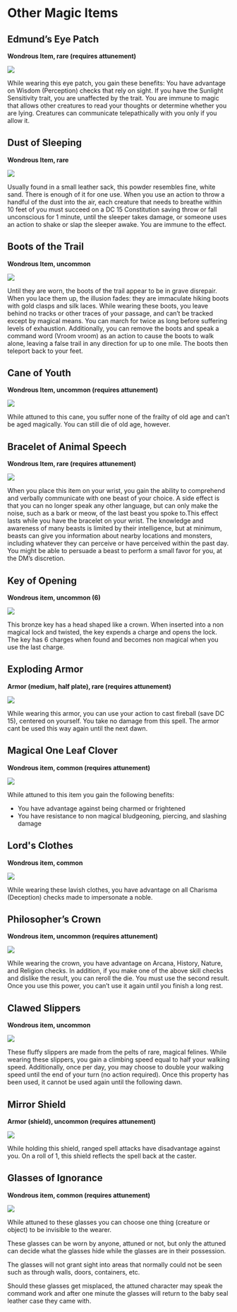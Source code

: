 # Other Magic Items

## Edmund’s Eye Patch
**Wondrous Item, rare (requires attunement)**

<div class="imgoverflow">
<img class="leftimg smallimg" src="../../assets/eyepatch.png"/>

While wearing this eye patch, you gain these benefits:
You have advantage on Wisdom (Perception) checks that rely on sight.
If you have the Sunlight Sensitivity trait, you are unaffected by the trait.
You are immune to magic that allows other creatures to read your thoughts or determine whether you are lying. Creatures can communicate telepathically with you only if you allow it.
</div>

## Dust of Sleeping
**Wondrous Item, rare**

<div class="imgoverflow">
<img class="leftimg smallimg" src="../../assets/sleepdust.png"/>

Usually found in a small leather sack, this powder resembles fine, white sand. There is enough of it for one use. When you use an action to throw a handful of the dust into the air, each creature that needs to breathe within 10 feet of you must succeed on a DC 15 Constitution saving throw or fall unconscious for 1 minute, until the sleeper takes damage, or someone uses an action to shake or slap the sleeper awake. You are immune to the effect.
</div>

## Boots of the Trail
**Wondrous Item, uncommon**

<div class="imgoverflow">
<img class="leftimg smallimg" src="../../assets/trailboots.png"/>

Until they are worn, the boots of the trail appear to be in grave disrepair. When you lace them up, the illusion fades: they are immaculate hiking boots with gold clasps and silk laces. While wearing these boots, you leave behind no tracks or other traces of your passage, and can’t be tracked except by magical means. You can march for twice as long before suffering levels of exhaustion.
Additionally, you can remove the boots and speak a command word (Vroom vroom) as an action to cause the boots to walk alone, leaving a false trail in any direction for up to one mile. The boots then teleport back to your feet.
</div>

## Cane of Youth
**Wondrous Item, uncommon (requires attunement)**

<div class="imgoverflow">
<img class="leftimg smallimg" src="../../assets/youthcane.png"/>

While attuned to this cane, you suffer none of the frailty of old age and can’t be aged magically. You can still die of old age, however.
</div>

## Bracelet of Animal Speech
**Wondrous Item, rare (requires attunement)**

<div class="imgoverflow">
<img class="leftimg smallimg" src="../../assets/animalbracelet.png"/>

When you place this item on your wrist, you gain the ability to comprehend and verbally communicate with one beast of your choice. A side effect is that you can no longer speak any other language, but can only make the noise, such as a bark or meow, of the last beast you spoke to.This effect lasts while you have the bracelet on your wrist.
The knowledge and awareness of many beasts is limited by their intelligence, but at minimum, beasts can give you information about nearby locations and monsters, including whatever they can perceive or have perceived within the past day. You might be able to persuade a beast to perform a small favor for you, at the DM’s discretion.
</div>

## Key of Opening
**Wondrous item, uncommon (6)**

<div class="imgoverflow">
<img class="leftimg smallimg" src="../../assets/openingkey.png"/>

This bronze key has a head shaped like a crown. When inserted into a non magical lock and twisted, the key expends a charge and opens the lock. The key has 6 charges when found and becomes non magical when you use the last charge.
</div>

## Exploding Armor
**Armor (medium, half plate), rare (requires attunement)**

<div class="imgoverflow">
<img class="leftimg smallimg" src="../../assets/explodingarmor.png"/>

While wearing this armor, you can use your action to cast fireball (save DC 15), centered on yourself. You take no damage from this spell. The armor cant be used this way again until the next dawn.
</div>

## Magical One Leaf Clover
**Wondrous item, common (requires attunement)**

<div class="imgoverflow">
<img class="leftimg smallimg" src="../../assets/oneleaf.png"/>

While attuned to this item you gain the following benefits:
<ul>
<li>
You have advantage against being charmed or frightened
</li>
<li>
You have resistance to non magical bludgeoning, piercing, and slashing damage
</li>
<!-- <li>
You have advantage on stealth and sleight of hand rolls
</li> -->
<!-- <li>
You land critical hits on a 7 in addition to your normal critical hit range
</li> -->
<!-- <li>
While your effective HP (normal + temp) is under 20% of your maximum HP you gain the following benefits:
<ul>
<li>You have advantage on attack rolls and saving throws</li>
<li>You are unaffected by difficult terrain</li>
<li>Your movement speed is doubled</li>
<li>You may reroll any one d20 (can only be done once per long rest)</li>
</ul>
</li> -->
</ul>
</div>

## Lord's Clothes
**Wondrous item, common**

<div class="imgoverflow">
<img class="leftimg smallimg" src="../../assets/lordclothes.png"/>

While wearing these lavish clothes, you have advantage on all Charisma (Deception) checks made to impersonate a noble.
</div>

## Philosopher’s Crown
**Wondrous item, uncommon (requires attunement)**

<div class="imgoverflow">
<img class="leftimg smallimg" src="../../assets/philocrown.png"/>

While wearing the crown, you have advantage on Arcana, History, Nature, and Religion checks. In addition, if you make one of the above skill checks and dislike the result, you can reroll the die. You must use the second result. Once you use this power, you can’t use it again until you finish a long rest.
</div>

<!-- ## Ear Cuff of the Vampire Bat
**Wondrous item, uncommon (requires attunement)**

<div class="imgoverflow">
<img class="leftimg smallimg" src="../../assets/vampirecuff.png"/>

While wearing this dark ceramic ear cuff, your Wisdom (Perception) checks that rely on hearing are made with advantage. In addition, whenever you make a Wisdom (Perception) check that involves hearing, you can choose to command the ear cuff to momentarily enhance your senses. When you do, its eyes flash with a piercing red glow as the bat’s ceramic fangs bite down on your ear. You take 1d4+1 necrotic damage from its bite, and immediately gain a bonus to your Wisdom (Perception) check equal to the amount of necrotic damage taken in this way. This damage ignores any resistance or immunity to necrotic damage. You can decide to use this ability after you roll the d20, but before the GM determines the outcome.

</div> -->

## Clawed Slippers
**Wondrous item, uncommon**

<div class="imgoverflow">
<img class="leftimg smallimg" src="../../assets/clawedslippers.png"/>

These fluffy slippers are made from the pelts of rare, magical felines. While wearing these slippers, you gain a climbing speed equal to half your walking speed. Additionally, once per day, you may choose to double your walking speed until the end of your turn (no action required). Once this property has been used, it cannot be used again until the following dawn.

</div>

## Mirror Shield
**Armor (shield), uncommon (requires attunement)**

<div class="imgoverflow">
<img class="leftimg smallimg" src="../../assets/mirrorshield.png"/>

While holding this shield, ranged spell attacks have disadvantage against you. On a roll of 1, this shield reflects the spell back at the caster.
</div>

## Glasses of Ignorance
**Wondrous item, common (requires attunement)**

<div class="imgoverflow">
<img class="leftimg smallimg" src="../../assets/invisglasses.png"/>

<p>
While attuned to these glasses you can choose one thing (creature or object) to be invisible to the wearer.
</p>

<p>
These glasses can be worn by anyone, attuned or not, but only the attuned can decide what the glasses hide while the glasses are in their possession.
</p>

<p>
The glasses will not grant sight into areas that normally could not be seen such as through walls, doors, containers, etc.
</p>

<p>
Should these glasses get misplaced, the attuned character may speak the command work and after one minute the glasses will return to the baby seal leather case they came with.
</p>
</div>

<!-- ## Puzzle Box
**Wondrous item, rare**

<div class="imgoverflow">
<img class="leftimg smallimg" src="../../assets/puzzlebox.png"/>

<p>
Though a magic item in and of itself, this cubic box often contains far more powerful and destructive items. The puzzle box can hold one cubic foot of contents, which can’t be targeted by divination spells or perceived through scrying sensors created by divination spells.
</p>
<p>
Once the box is closed, it can only be opened by solving the box’s puzzle. You can attempt to solve it by spending 24 hours working on the puzzle mechanism, after which you must succeed a DC 27 Intelligence check to open the box. You can close the box as an action, automatically scrambling the puzzle.
</p>

</div> -->
